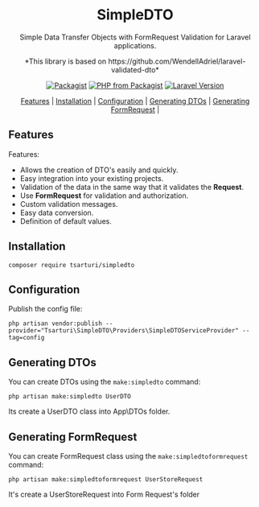 <div align="center">
    <p>
        <h1>SimpleDTO</h1>
        Simple Data Transfer Objects with FormRequest Validation for Laravel applications.
    </p>
    <p>*This library is based on https://github.com/WendellAdriel/laravel-validated-dto*</p>
</div>

<p align="center">
<a href="https://packagist.org/packages/tsarturi/simpledto"><img src="https://img.shields.io/packagist/v/tsarturi/simpledto.svg?style=flat-square" alt="Packagist"></a>
<a href="https://packagist.org/packages/tsarturi/simpledto"><img src="https://img.shields.io/packagist/php-v/tsarturi/simpledto.svg?style=flat-square" alt="PHP from Packagist"></a>
<a href="https://packagist.org/packages/tsarturi/simpledto"><img src="https://img.shields.io/badge/Laravel-9.x,%2010.x-brightgreen.svg?style=flat-square" alt="Laravel Version"></a>
</p>

<p align="center">
    <a href="#features">Features</a> |
    <a href="#installation">Installation</a> |
    <a href="#configuration">Configuration</a> |
    <a href="#generating-dtos">Generating DTOs</a> |
    <a href="#generating-formrequest">Generating FormRequest</a> |
</p>


## Features

Features:

- Allows the creation of DTO's easily and quickly.
- Easy integration into your existing projects.
- Validation of the data in the same way that it validates the **Request**.
- Use **FormRequest** for validation and authorization.
- Custom validation messages.
- Easy data conversion.
- Definition of default values.

## Installation

```
composer require tsarturi/simpledto
```

## Configuration

Publish the config file:

```
php artisan vendor:publish --provider="Tsarturi\SimpleDTO\Providers\SimpleDTOServiceProvider" --tag=config
```

## Generating DTOs

You can create DTOs using the `make:simpledto` command:

```
php artisan make:simpledto UserDTO
```

Its create a UserDTO class into App\DTOs folder.

## Generating FormRequest

You can create FormRequest class using the `make:simpledtoformrequest` command:

```
php artisan make:simpledtoformrequest UserStoreRequest
```

It's create a UserStoreRequest into Form Request's folder
